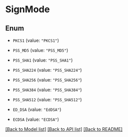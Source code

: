 # SignMode

## Enum


* `PKCS1` (value: `"PKCS1"`)

* `PSS_MD5` (value: `"PSS_MD5"`)

* `PSS_SHA1` (value: `"PSS_SHA1"`)

* `PSS_SHA224` (value: `"PSS_SHA224"`)

* `PSS_SHA256` (value: `"PSS_SHA256"`)

* `PSS_SHA384` (value: `"PSS_SHA384"`)

* `PSS_SHA512` (value: `"PSS_SHA512"`)

* `ED_DSA` (value: `"EdDSA"`)

* `ECDSA` (value: `"ECDSA"`)


[[Back to Model list]](../README.md#documentation-for-models) [[Back to API list]](../README.md#documentation-for-api-endpoints) [[Back to README]](../README.md)


